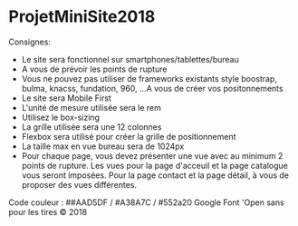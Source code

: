 # ProjetMiniSite2018

Consignes:

- Le site sera fonctionnel sur smartphones/tablettes/bureau
- A vous de prévoir les points de rupture
- Vous ne pouvez pas utiliser de frameworks existants style boostrap, bulma, knacss, fundation, 960, ...A vous de créer vos positonnements
- Le site sera Mobile First
- L'unité de mesure utilisée sera le rem
- Utilisez le box-sizing
- La grille utilisée sera une 12 colonnes
- Flexbox sera utilisé pour créer la grille de positionnement
- La taille max en vue bureau sera de 1024px
- Pour chaque page, vous devez présenter une vue avec au minimum 2 points de rupture. Les vues pour la page d'acceuil et la page catalogue vous seront imposées. Pour la page contact et la page détail, à vous de proposer des vues différentes.


Code couleur : ##AAD5DF / #A38A7C / #552a20
Google Font 'Open sans pour les tires
© 2018